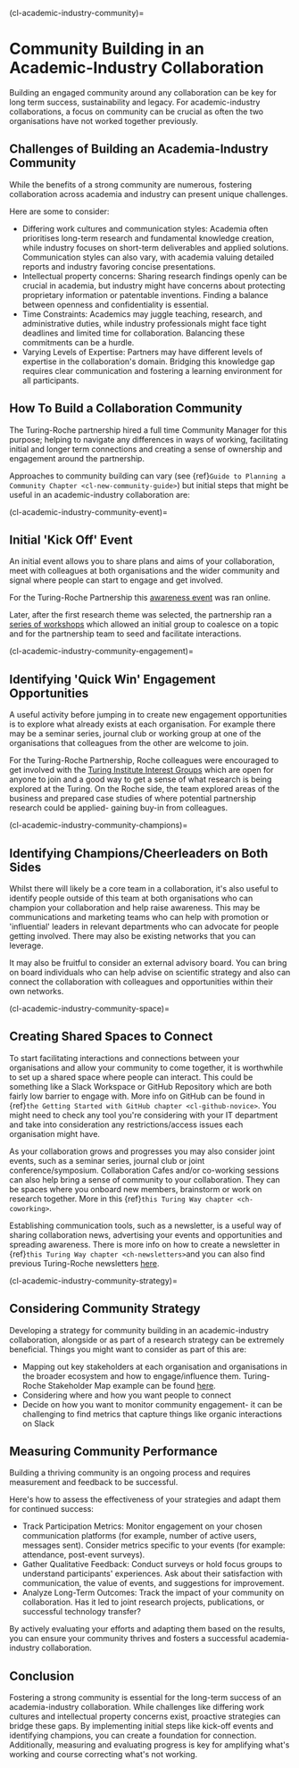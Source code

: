 (cl-academic-industry-community)=
# Community Building in an Academic-Industry Collaboration

Building an engaged community around any collaboration can be key for long term success, sustainability and legacy. 
For academic-industry collaborations, a focus on community can be crucial as often the two organisations have not worked together previously. 

## Challenges of Building an Academia-Industry Community
While the benefits of a strong community are numerous, fostering collaboration across academia and industry can present unique challenges. 

Here are some to consider:
* Differing work cultures and communication styles: Academia often prioritises long-term research and fundamental knowledge creation, while industry focuses on short-term deliverables and applied solutions. Communication styles can also vary, with academia valuing detailed reports and industry favoring concise presentations.
* Intellectual property concerns: Sharing research findings openly can be crucial in academia, but industry might have concerns about protecting proprietary information or patentable inventions. Finding a balance between openness and confidentiality is essential.
* Time Constraints: Academics may juggle teaching, research, and administrative duties, while industry professionals might face tight deadlines and limited time for collaboration. Balancing these commitments can be a hurdle.
* Varying Levels of Expertise: Partners may have different levels of expertise in the collaboration's domain. Bridging this knowledge gap requires clear communication and fostering a learning environment for all participants.

## How To Build a Collaboration Community
The Turing-Roche partnership hired a full time Community Manager for this purpose; helping to navigate any differences in ways of working, facilitating initial and longer term connections and creating a sense of ownership and engagement around the partnership.

Approaches to community building can vary (see {ref}`Guide to Planning a Community Chapter <cl-new-community-guide>`) but initial steps that might be useful in an academic-industry collaboration are:

(cl-academic-industry-community-event)=
## Initial 'Kick Off' Event
An initial event allows you to share plans and aims of your collaboration, meet with colleagues at both organisations and the wider community and signal where people can start to engage and get involved.

For the Turing-Roche Partnership this [awareness event](https://www.youtube.com/watch?v=eq7f-YnVKtg) was ran online.

Later, after the first research theme was selected, the partnership ran a [series of workshops](https://www.turing.ac.uk/sites/default/files/2021-12/structured_missingness_report.pdf) which allowed an initial group to coalesce on a topic and for the partnership team to seed and facilitate interactions.

(cl-academic-industry-community-engagement)=
## Identifying 'Quick Win' Engagement Opportunities
A useful activity before jumping in to create new engagement opportunities is to explore what already exists at each organisation. 
For example there may be a seminar series, journal club or working group at one of the organisations that colleagues from the other are welcome to join.

For the Turing-Roche Partnership, Roche colleagues were encouraged to get involved with the [Turing Institute Interest Groups](https://www.turing.ac.uk/research/interest-groups) which are open for anyone to join and a good way to get a sense of what research is being explored at the Turing. 
On the Roche side, the team explored areas of the business and prepared case studies of where potential partnership research could be applied- gaining buy-in from colleagues.  

(cl-academic-industry-community-champions)=

## Identifying Champions/Cheerleaders on Both Sides 
Whilst there will likely be a core team in a collaboration, it's also useful to identify people outside of this team at both organisations who can champion your collaboration and help raise awareness. 
This may be communications and marketing teams who can help with promotion or 'influential' leaders in relevant departments who can advocate for people getting involved. 
There may also be existing networks that you can leverage. 

It may also be fruitful to consider an external advisory board. 
You can bring on board individuals who can help advise on scientific strategy and also can connect the collaboration with colleagues and opportunities within their own networks.

(cl-academic-industry-community-space)=
## Creating Shared Spaces to Connect
To start facilitating interactions and connections between your organisations and allow your community to come together, it is worthwhile to set up a shared space where people can interact. 
This could be something like a Slack Workspace or GitHub Repository which are both fairly low barrier to engage with. 
More info on GitHub can be found in {ref}`the Getting Started with GitHub chapter <cl-github-novice>`. 
You might need to check any tool you're considering with your IT department and take into consideration any restrictions/access issues each organisation might have.

As your collaboration grows and progresses you may also consider joint events, such as a seminar series, journal club or joint conference/symposium. 
Collaboration Cafes and/or co-working sessions can also help bring a sense of community to your collaboration. 
They can be spaces where you onboard new members, brainstorm or work on research together. 
More in this {ref}`this Turing Way chapter <ch-coworking>`.

Establishing communication tools, such as a newsletter, is a useful way of sharing collaboration news, advertising your events and opportunities and spreading awareness. 
There is more info on how to create a newsletter in {ref}`this Turing Way chapter <ch-newsletters>`and you can also find previous Turing-Roche newsletters [here](https://github.com/alan-turing-institute/turing-roche-partnership/tree/main/communications/newsletters).

(cl-academic-industry-community-strategy)=
## Considering Community Strategy 
Developing a strategy for community building in an academic-industry collaboration, alongside or as part of a research strategy can be extremely beneficial. 
Things you might want to consider as part of this are:
* Mapping out key stakeholders at each organisation and organisations in the broader ecosystem and how to engage/influence them. Turing-Roche Stakeholder Map example can be found [here](https://github.com/alan-turing-institute/turing-roche-partnership/blob/main/communications/Turing-Roche%20Stakeholder%20Mapping.pdf).
* Considering where and how you want people to connect
* Decide on how you want to monitor community engagement- it can be challenging to find metrics that capture things like organic interactions on Slack

## Measuring Community Performance
Building a thriving community is an ongoing process and requires measurement and feedback to be successful.

Here's how to assess the effectiveness of your strategies and adapt them for continued success:
* Track Participation Metrics: Monitor engagement on your chosen communication platforms (for example, number of active users, messages sent). Consider metrics specific to your events (for example: attendance, post-event surveys).
* Gather Qualitative Feedback: Conduct surveys or hold focus groups to understand participants' experiences. Ask about their satisfaction with communication, the value of events, and suggestions for improvement.
* Analyze Long-Term Outcomes: Track the impact of your community on collaboration. Has it led to joint research projects, publications, or successful technology transfer?

By actively evaluating your efforts and adapting them based on the results, you can ensure your community thrives and fosters a successful academia-industry collaboration.

## Conclusion
Fostering a strong community is essential for the long-term success of an academia-industry collaboration.  While challenges like differing work cultures and intellectual property concerns exist, proactive strategies can bridge these gaps.  By implementing initial steps like kick-off events and identifying champions, you can create a foundation for connection. Additionally, measuring and evaluating progress is key for amplifying what's working and course correcting what's not working. 
